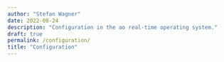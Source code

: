 ```yaml
---
author: "Stefan Wagner"
date: 2022-08-24
description: "Configuration in the ao real-time operating system."
draft: true
permalink: /configuration/
title: "Configuration"
---
```

